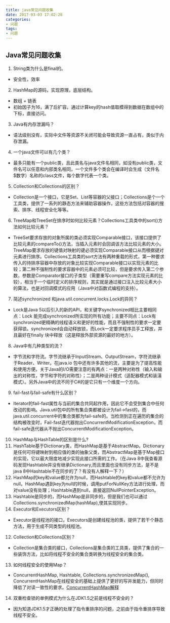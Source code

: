 ```yaml
---
title: java常见问题收集
date: 2017-03-03 17:02:28
categories: 
- 问题
tags:
- 问题
---
```


## Java常见问题收集

1. String类为什么是final的。
  - 安全性，效率
2. HashMap的源码，实现原理，底层结构。
  - 数组 + 链表
  - 初始因子为16，满了后扩容。通过计算key的hash值取模得到数据在数组中的下标，直接访问。
3. Java有内存泄漏吗？
  - 语法级别没有，实际中文件等资源不关闭可能会导致资源一直占有，类似于内存泄漏。
4. 一个java文件可以有几个类？
  - 最多只能有一个public类，且此类名与java文件名相同，如没有public类，文件名可以任意和内部类名相同，一个文件多个类会在编译时会生成（文件名$数字）名称的class文件，每个数字代表一个类。
5. Collection和Collections的区别？ 
  - Collection是一个接口，它是Set、List等容器的父接口；Collections是个一个工具类，提供了一系列的静态方法来辅助容器操作，这些方法包括对容器的搜索、排序、线程安全化等等。
6. TreeMap和TreeSet在排序时如何比较元素？Collections工具类中的sort()方法如何比较元素？ 
  - TreeSet要求存放的对象所属的类必须实现Comparable接口，该接口提供了比较元素的compareTo()方法，当插入元素时会回调该方法比较元素的大小。TreeMap要求存放的键值对映射的键必须实现Comparable接口从而根据键对元素进行排序。Collections工具类的sort方法有两种重载的形式，第一种要求传入的待排序容器中存放的对象比较实现Comparable接口以实现元素的比较；第二种不强制性的要求容器中的元素必须可比较，但是要求传入第二个参数，参数是Comparator接口的子类型（需要重写compare方法实现元素的比较），相当于一个临时定义的排序规则，其实就是通过接口注入比较元素大小的算法，也是对回调模式的应用（Java中对函数式编程的支持）。
7. 简述synchronized 和java.util.concurrent.locks.Lock的异同？ 
  - Lock是Java 5以后引入的新的API，和关键字synchronized相比主要相同点：Lock 能完成synchronized所实现的所有功能；主要不同点：Lock有synchronized更精确的线程语义和更好的性能，而且不强制性的要求一定要获得锁。synchronized会自动释放锁，而Lock一定要求程序员手工释放，并且最好在finally 块中释放（这是释放外部资源的最好的地方）。
8. Java中有几种类型的流？ 
  - 字节流和字符流。字节流继承于InputStream、OutputStream，字符流继承于Reader、Writer。在java.io 包中还有许多其他的流，主要是为了提高性能和使用方便。关于Java的I/O需要注意的有两点：一是两种对称性（输入和输出的对称性，字节和字符的对称性）；二是两种设计模式（适配器模式和装潢模式）。另外Java中的流不同于C#的是它只有一个维度一个方向。
9. fail-fast与fail-safe有什么区别？
- Iterator的fail-fast属性与当前的集合共同起作用，因此它不会受到集合中任何改动的影响。Java.util包中的所有集合类都被设计为fail->fast的，而java.util.concurrent中的集合类都为fail-safe的。当检测到正在遍历的集合的结构被改变时，Fail-fast迭代器抛出ConcurrentModificationException，而fail-safe迭代器从不抛出ConcurrentModificationException。
10. HashMap与HashTable的区别是什么?
 1. HashTable基于Dictionary类，而HashMap是基于AbstractMap。Dictionary是任何可将键映射到相应值的类的抽象父类，而AbstractMap是基于Map接口的实现，它以最大限度地减少实现此接口所需的工作。（在Java 8中我查看源码发现Hashtable并没有继承Dictionary,而且里面也没有同步方法，是不是java 8中Hashtable不在同步的了？有没有人解释一下？）
 2. HashMap的key和value都允许为null，而Hashtable的key和value都不允许为null。HashMap遇到key为null的时候，调用putForNullKey方法进行处理，而对value没有处理；Hashtable遇到null，直接返回NullPointerException。
 3. Hashtable是同步的，而HashMap是非同步的，但是我们也可以通过Collections.synchronizedMap(hashMap),使其实现同步。
11. Executor和Executors区别？
- Executor是线程池的接口，Executors是创建线程池的类，提供了若干个静态方法，用于生成不同类型的线程池。
12. Collection和Collections区别？
- Collection是集合类的接口，Collections是集合类的工具类，提供了集合的一些装饰方法，比如将线程不安全的集合类转换为线程安全的集合类。
13. 如何线程安全的使用Map？
- ConcurrentHashMap, Hashtable, Collections.synchronizedMap(), ConcurrentHashMap在线程安全的基础上提供了更好的写并发能力，但同时降低了对读一致性的要求。[ConcurrentHashMap解释](http://www.importnew.com/22007.html)
14. 双重检查锁的单例模式为什么在JDK1.5之前是线程不安全的？
- 因为知道JDK1.5才正确的处理了指令重排序的问题，之前由于指令重排序导致线程不安全。